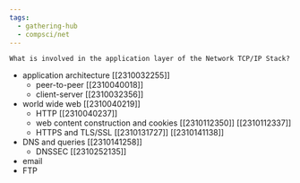 ```yaml
---
tags:
  - gathering-hub
  - compsci/net
---
```

```ad-question
What is involved in the application layer of the Network TCP/IP Stack?
```
- application architecture [[2310032255]]
	- peer-to-peer [[2310040018]]
	- client-server [[2310032356]]
- world wide web [[2310040219]]
	- HTTP [[2310040237]]
	- web content construction and cookies [[2310112350]] [[2310112337]]
	- HTTPS and TLS/SSL [[2310131727]] [[2310141138]]
- DNS and queries [[2310141258]]
	- DNSSEC [[2310252135]]
- email 
- FTP